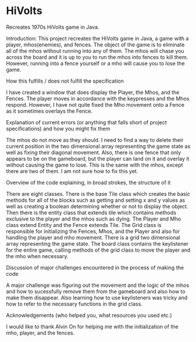# HiVolts
Recreates 1970s HiVolts game in Java.

Introduction:
This project recreates the HiVolts game in Java, a game with a player, mhos(enemies), and fences. The object of the game is to 
eliminate all of the mhos without running into any of them. The mhos will chase you across the board and it is up to you to run 
the mhos into fences to kill them. However, running into a fence yourself or a mho will cause you to lose the game. 

How this fulfills / does not fulfill the specification

I have created a window that does display the Player, the Mhos, and the Fences. The player moves in accordance with the keypresses
and the Mhos respond. However, I have not quite fixed the Mho movement onto a Fence as it sometimes overlays the Fence. 

Explanation of current errors (or anything that falls short of project specifications) and how you might fix them

The mhos do not move as they should. I need to find a way to delete their current position in the two dimensional array
representing the game state as well as fixing their diagonal movement. Also, there is one fence that only appears to be
on the gameboard, but the player can land on it and overlay it without causing the game to lose. This is the same with the
mhos, except there are two of them. I am not sure how to fix this yet. 

Overview of the code explaining, in broad strokes, the structure of it

There are eight classes. There is the base Tile class which creates the basic methods for all of the blocks such as getting 
and setting x and y values as well as creating a boolean determining whether or not to display the object. Then there is 
the entity class that extends tile which contains methods exclusive to the player and the mhos such as dying. The Player and
Mho class extend Entity and the Fence extends Tile. The Grid class is responsible for initializing the Fences, Mhos, and the 
Player and also for handling the player and mho movement. There is a grid two dimensional array representing the game state.
The board class contains the keylistener for the entire game, calling methods of the grid class to move the player and the 
mho when necessary. 

Discussion of major challenges encountered in the process of making the code

A major challenge was figuring out the movement and the logic of the mhos and how to sucessfully remove them from the gameboard
and also how to make them disappear. Also learning how to use keylisteners was tricky and how to refer to the necessary functions
in the grid class. 

Acknowledgements (who helped you, what resources you used etc.)

I would like to thank Alvin On for helping me with the initialization of the mho, player, and the fences. 

